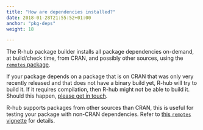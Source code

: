 ```yaml
---
title: "How are dependencies installed?"
date: 2018-01-28T21:55:52+01:00
anchor: "pkg-deps"
weight: 18

---
```


The R-hub package builder installs all package dependencies on-demand, at build/check time, from CRAN,
and possibly other sources, using the [`remotes` package](https://remotes.r-lib.org/). 

If your package depends on a package that is on CRAN that was only very recently released and that does not have a binary build yet, R-hub will try to build it. If it requires compilation,
then R-hub might not be able to build it. Should this happen, [please get in touch](#pkg-dev-help).

R-hub supports packages from other sources than CRAN, this is useful for
testing your package with non-CRAN dependencies. Refer to [this `remotes` vignette](https://remotes.r-lib.org/articles/dependencies.html) for
details.
